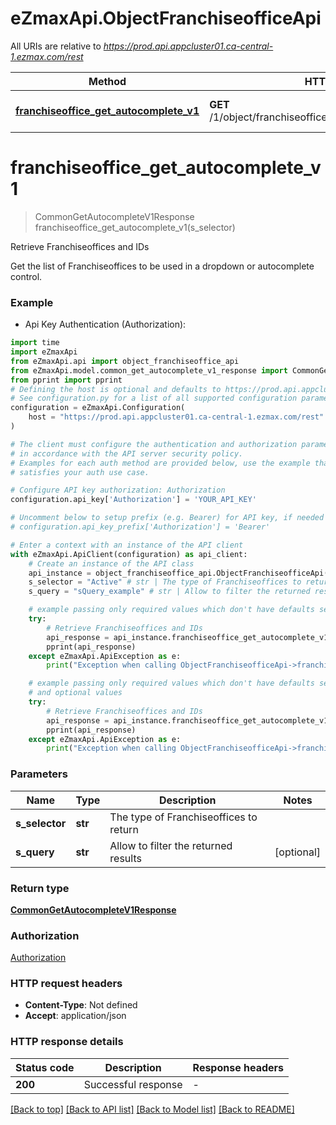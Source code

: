 # eZmaxApi.ObjectFranchiseofficeApi

All URIs are relative to *https://prod.api.appcluster01.ca-central-1.ezmax.com/rest*

Method | HTTP request | Description
------------- | ------------- | -------------
[**franchiseoffice_get_autocomplete_v1**](ObjectFranchiseofficeApi.md#franchiseoffice_get_autocomplete_v1) | **GET** /1/object/franchiseoffice/getAutocomplete/{sSelector} | Retrieve Franchiseoffices and IDs


# **franchiseoffice_get_autocomplete_v1**
> CommonGetAutocompleteV1Response franchiseoffice_get_autocomplete_v1(s_selector)

Retrieve Franchiseoffices and IDs

Get the list of Franchiseoffices to be used in a dropdown or autocomplete control.

### Example

* Api Key Authentication (Authorization):

```python
import time
import eZmaxApi
from eZmaxApi.api import object_franchiseoffice_api
from eZmaxApi.model.common_get_autocomplete_v1_response import CommonGetAutocompleteV1Response
from pprint import pprint
# Defining the host is optional and defaults to https://prod.api.appcluster01.ca-central-1.ezmax.com/rest
# See configuration.py for a list of all supported configuration parameters.
configuration = eZmaxApi.Configuration(
    host = "https://prod.api.appcluster01.ca-central-1.ezmax.com/rest"
)

# The client must configure the authentication and authorization parameters
# in accordance with the API server security policy.
# Examples for each auth method are provided below, use the example that
# satisfies your auth use case.

# Configure API key authorization: Authorization
configuration.api_key['Authorization'] = 'YOUR_API_KEY'

# Uncomment below to setup prefix (e.g. Bearer) for API key, if needed
# configuration.api_key_prefix['Authorization'] = 'Bearer'

# Enter a context with an instance of the API client
with eZmaxApi.ApiClient(configuration) as api_client:
    # Create an instance of the API class
    api_instance = object_franchiseoffice_api.ObjectFranchiseofficeApi(api_client)
    s_selector = "Active" # str | The type of Franchiseoffices to return
    s_query = "sQuery_example" # str | Allow to filter the returned results (optional)

    # example passing only required values which don't have defaults set
    try:
        # Retrieve Franchiseoffices and IDs
        api_response = api_instance.franchiseoffice_get_autocomplete_v1(s_selector)
        pprint(api_response)
    except eZmaxApi.ApiException as e:
        print("Exception when calling ObjectFranchiseofficeApi->franchiseoffice_get_autocomplete_v1: %s\n" % e)

    # example passing only required values which don't have defaults set
    # and optional values
    try:
        # Retrieve Franchiseoffices and IDs
        api_response = api_instance.franchiseoffice_get_autocomplete_v1(s_selector, s_query=s_query)
        pprint(api_response)
    except eZmaxApi.ApiException as e:
        print("Exception when calling ObjectFranchiseofficeApi->franchiseoffice_get_autocomplete_v1: %s\n" % e)
```


### Parameters

Name | Type | Description  | Notes
------------- | ------------- | ------------- | -------------
 **s_selector** | **str**| The type of Franchiseoffices to return |
 **s_query** | **str**| Allow to filter the returned results | [optional]

### Return type

[**CommonGetAutocompleteV1Response**](CommonGetAutocompleteV1Response.md)

### Authorization

[Authorization](../README.md#Authorization)

### HTTP request headers

 - **Content-Type**: Not defined
 - **Accept**: application/json


### HTTP response details

| Status code | Description | Response headers |
|-------------|-------------|------------------|
**200** | Successful response |  -  |

[[Back to top]](#) [[Back to API list]](../README.md#documentation-for-api-endpoints) [[Back to Model list]](../README.md#documentation-for-models) [[Back to README]](../README.md)

